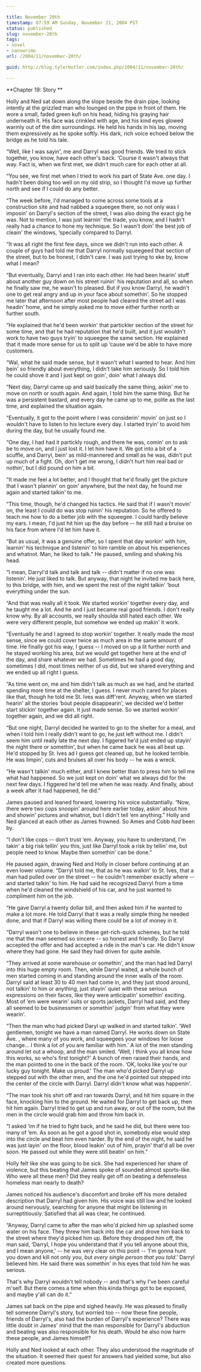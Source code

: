 ```yaml
---

title: November 20th
timestamp: 07:59 AM Sunday, November 21, 2004 PST
status: published
slug: november-20th
tags:
- novel
- nanowrimo
url: /2004/11/november-20th/

guid: http://blog.tylerbutler.com/index.php/2004/11/november-20th/

---
```


**Chapter 19: Story **

Holly and Ned sat down along the slope beside the drain pipe, looking
intently at the grizzled man who lounged on the pipe in front of them. He wore
a small, faded green kufi on his head, hiding his graying hair underneath it.
His face was crinkled with age, and his kind eyes glowed warmly out of the dim
surroundings. He held his hands in his lap, moving them expressively as he
spoke softly. His dark, rich voice echoed below the bridge as he told his
tale.

“Well, like I was sayin', me and Darryl was good friends. We tried to stick
together, you know, have each other's back. ‘Course it wasn't always that way.
Fact is, when we first met, we didn't much care for each other at all.

“You see, we first met when I tried to work his part of State Ave. one day.
I hadn't been doing too well on my old strip, so I thought I'd move up further
north and see if I could do any better.

“The week before, I'd managed to come across some tools at a construction
site and had nabbed a squeegee there, so not only was I imposin' on Darryl's
section of the street, I was also doing the exact gig he was. Not to mention,
I was just learnin' the trade, you know, and I hadn't really had a chance to
hone my technique. So I wasn't doin' the best job of cleain' the windows,
‘specially compared to Darryl.

“It was all right the first few days, since we didn't run into each other. A
couple of guys had told me that Darryl normally squeegeed that section of the
street, but to be honest, I didn't care. I was just trying to eke by, know
what I mean?

“But eventually, Darryl and I ran into each other. He had been hearin' stuff
about another guy down on his street ruinin' his reputation and all, so when
he finally saw me, he wasn't to pleased. But if you know Darryl, he wadn't one
to get real angry and up in your face about somethin'. So he stopped me later
that afternoon after most people had cleared the street ad I was headin' home,
and he simply asked me to move either further north or further south.

“He explained that he'd been workin' that partickler section of the street
for some time, and that he had reputation that he'd built, and it just
wouldn't work to have two guys tryin' to squeegee the same section. He
explained that it made more sense for us to split up ‘cause we'd be able to
have more customers.

“Wal, what he said made sense, but it wasn't what I wanted to hear. And him
bein' so friendly about everything, I didn't take him seriously. So I told him
he could shove it and I just kept on goin', doin' what I always did.

“Next day, Darryl came up and said basically the same thing, askin' me to
move on north or south again. And again, I told him the same thing. But he was
a persistent bastard, and every day he came up to me, polite as the last time,
and explained the situation again.

“Eventually, it got to the point where I was considerin' movin' on just so I
wouldn't have to listen to his lecture every day. I started tryin' to avoid
him during the day, but he usually found me.

“One day, I had had it partickly rough, and there he was, comin' on to ask
be to move on, and I just lost it. I let him have it. We got into a bit of a
scuffle, and Darryl, bein' as mild-mannered and small as he was, didn't put up
much of a fight. Oh, don't get me wrong, I didn't hurt him real bad or
nothin', but I did pound on him a bit.

“It made me feel a lot better, and I thought that he'd finally get the
picture that I wasn't plannin' on goin' anywhere, but the next day, he found
me again and started talkin' to me.

“This time, though, he'd changed his tactics. He said that if I wasn't
movin' on, the least I could do was stop ruinin' his reputation. So he offered
to teach me how to do a better job with the squeegee. I could hardly believe
my ears. I mean, I'd just hit him up the day before -- he still had a bruise on
his face from where I'd let him have it.

“But as usual, it was a genuine offer, so I spent that day workin' with him,
learnin' his technique and listenin' to him ramble on about his experiences
and whatnot. Man, he liked to talk.” He paused, smiling and shaking his head.

“I mean, Darryl'd talk and talk and talk -- didn't matter if no one was
listenin'. He just liked to talk. But anyway, that night he invited me back
here, to this bridge, with him, and we spent the rest of the night talkin'
‘bout everything under the sun.

“And that was really all it took. We started workin' together every day, and
he taught me a lot. And he and I just became real good friends. I don't really
know why. By all accounts, we really shoulda still hated each other. We were
very different people, but somehow we ended up makin' it work.

“Eventually he and I agreed to stop workin' together. It really made the
most sense, since we could cover twice as much area in the same amount of
time. He finally got his way, I guess -- I moved on up a lit further north and
he stayed working his area, but we would get together here at the end of the
day, and share whatever we had. Sometimes he had a good day, sometimes I did,
most times neither of us did, but we shared everything and we ended up all
right I guess.

“As time went on, me and him didn't talk as much as we had, and he started
spending more time at the shelter, I guess. I never much cared for places like
that, though he told me St. Ives was diff'rent. Anyway, when we started
hearin' all the stories ‘bout people disappearin', we decided we'd better
start stickin' together again. It just made sense. So we started workin'
together again, and we did all right.

“But one night, Darryl decided he wanted to go to the shelter for a meal,
and when I told him I really didn't want to go, he just left without me. I
didn't seem him until really late the next day. I figgered he'd just ended up
stayin' the night there or somethin', but when he came back he was all beat
up. He'd stopped by St. Ives ad I guess got cleaned up, but he looked
terrible. He was limpin', cuts and bruises all over his body -- he was a wreck.

“He wasn't talkin' much either, and I knew better than to press him to tell
me what had happened. So we just kept on doin' what we always did for the next
few days. I figgered he'd tell me when he was ready. And finally, about a week
after it had happened, he did.”

James paused and leaned forward, lowering his voice substantially. “Now,
there were two cops snoopin' around here earlier today, askin' about him and
showin' pictures and whatnot, but I didn't tell ‘em anything.” Holly and Ned
glanced at each other as James frowned. So Ames and Cobb _had_ been by.

“I don't like cops -- don't trust ‘em. Anyway, you have to understand, I'm
takin' a big risk tellin' you this, just like Darryl took a risk by tellin'
me, but people need to know. Maybe then somethin' can be done.”

He paused again, drawing Ned and Holly in closer before continuing at an
even lower volume. “Darryl told me, that as he was walkin' to St. Ives, that a
man had pulled over on the street -- he couldn't remember exactly where -- and
started talkin' to him. He had said he recognized Darryl from a time when he'd
cleaned the windshield of his car, and he just wanted to compliment him on the
job.

“He gave Darryl a twenty dollar bill, and then asked him if he wanted to
make a lot more. He told Darryl that it was a really simple thing he needed
done, and that if Darryl was willing there could be a lot of money in it.

“Darryl wasn't one to believe in these get-rich-quick schemes, but he told
me that the man seemed so sincere -- so honest and friendly. So Darryl accepted
the offer and had accepted a ride in the man's car. He didn't know where they
had gone. He said they had driven for quite awhile.

“They arrived at some warehouse or somethin', and the man had led Darryl
into this huge empty room. Then, while Darryl waited, a whole bunch of men
started coming in and standing around the inner walls of the room. Darryl said
at least 30 to 40 men had come in, and they just stood around, not talkin' to
him or anything, just stayin' quiet with these serious expressions on their
faces, like they were anticipatin' somethin' exciting. Most of ‘em were
wearin' suits or sports jackets, Darryl had said, and they all seemed to be
businessmen or somethin' judgin' from what they were wearin'.

“Then the man who had picked Daryl up walked in and started talkin'. ‘Well
gentlemen, tonight we have a man named Darryl. He works down on State Ave. ,
where many of you work, and squeegees your windows for loose change... I think
a lot of you are familiar with him.' A lot of the men standing around let out
a whoop, and the man smiled. ‘Well, I think you all know how this works, so
who's first tonight?' A bunch of men raised their hands, and the man pointed
to one in the back of the room. ‘OK, looks like you're our lucky guy tonight.
Make us proud.' The man who'd picked Darryl up stepped out with the other men,
and the one he'd pointed out stepped into the center of the circle with
Darryl. Darryl didn't know what was happenin'.

“The man took his shirt off and ran towards Darryl, and hit him square in
the face, knocking him to the ground. He waited for Darryl to get back up,
then hit him again. Darryl tried to get up and run away, or out of the room,
but the men in the circle would grab him and throw him back in.

“I asked ‘im if he tried to fight back, and he said he did, but there were
too many of ‘em. As soon as he got a good shot in, somebody else would step
into the circle and beat him even harder. By the end of the night, he said he
was just layin' on the floor, blood leakin' out of him, prayin' that'd all be
over soon. He passed out while they were still beatin' on him.”

Holly felt like she was going to be sick. She had experienced her share of
violence, but this beating that James spoke of sounded almost sports-like. Who
were all these men? Did they really get off on beating a defenseless homeless
man nearly to death?

James noticed his audience's discomfort and broke off his more detailed
description that Darryl had given him. His voice was still low and he looked
around nervously, searching for anyone that might be listening in
surreptitiously. Satisfied that all was clear, he continued.

“Anyway, Darryl came to after the man who'd picked him up splashed some
water on his face. They threw him back into the car and drove him back to the
street where they'd picked him up. Before they dropped him off, the man said,
‘Darryl, I hope you understand that if you tell anyone about this, and I mean
anyone,' -- he was very clear on this point -- ‘I'm gonna hunt you down and kill
not only _you_, but _every single person that you told_.' Darryl believed
him. He said there was somethin' in his eyes that told him he was serious.

That's why Darryl wouldn't tell nobody -- and that's why I've been careful
m'self. But there comes a time when this kinda things got to be exposed, and
maybe y'all can do it.”

James sat back on the pipe and sighed heavily. He was pleased to finally
tell someone Darryl's story, but worried too -- now these fine people, friends
of Darryl's, also had the burden of Darryl's experience? There was little
doubt in James' mind that the man responsible for Darryl's abduction and
beating was also responsible for his death. Would he also now harm these
people, and James himself?

Holly and Ned looked at each other. They also understood the magnitude of
the situation. It seemed their quest for answers had yielded some, but also
created more questions.

